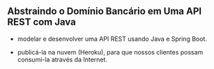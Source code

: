 ## Abstraindo o Domínio Bancário em Uma API REST com Java




- modelar e desenvolver uma API REST usando Java e Spring Boot.

- publicá-la na nuvem (Heroku), para que nossos clientes possam consumi-la através da Internet.